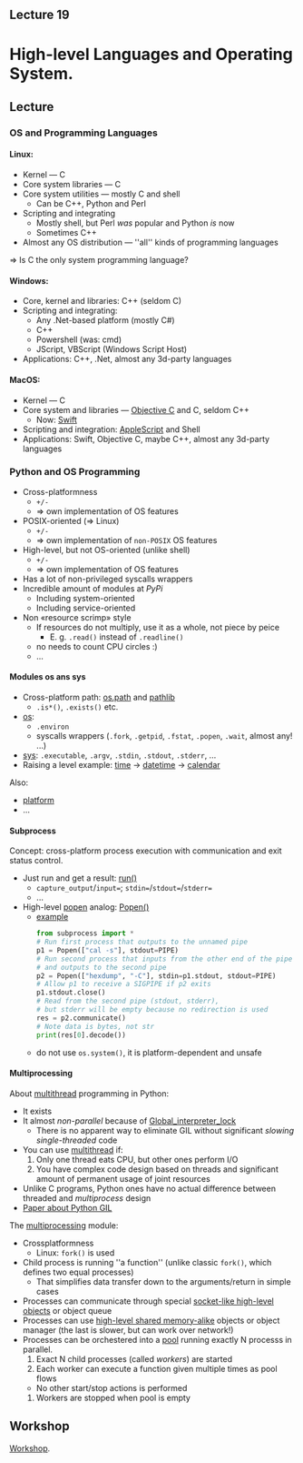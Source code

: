 Lecture 19
---

# High-level Languages and Operating System.

## Lecture

### OS and Programming Languages

#### Linux:

* Kernel — C
* Core system libraries — C
* Core system utilities — mostly C and shell
  * Can be C++, Python and Perl
* Scripting and integrating
  * Mostly shell, but Perl _was_ popular and Python _is_ now
  * Sometimes C++
* Almost any OS distribution — ''all'' kinds of programming languages

⇒ Is C the only system programming language?

#### Windows:

* Core, kernel and libraries: C++ (seldom C)
* Scripting and integrating:
  * Any .Net-based platform (mostly C#)
  * C++
  * Powershell (was: cmd)
  * JScript, VBScript (Windows Script Host)
* Applications: C++, .Net, almost any 3d-party languages

#### MacOS:

* Kernel — C
* Core system and libraries — [Objective C](
  https://developer.apple.com/library/archive/documentation/Cocoa/Conceptual/ProgrammingWithObjectiveC/Introduction/Introduction.html)
  and C, seldom C++
  * Now: [Swift](https://developer.apple.com/swift)
* Scripting and integration: [AppleScript](
  https://developer.apple.com/mac/library/documentation/AppleScript/Conceptual/AppleScriptX/AppleScriptX.html)
  and Shell
* Applications: Swift, Objective C, maybe C++, almost any 3d-party languages

### Python and OS Programming

* Cross-platformness
  * `+/-`
  * ⇒ own implementation of OS features
* POSIX-oriented (=> Linux)
  * `+/-`
  * ⇒ own implementation of `non-POSIX` OS features
* High-level, but not OS-oriented (unlike shell)
  * `+/-`
  * ⇒ own implementation of OS features
* Has a lot of non-privileged syscalls wrappers
* Incredible amount of modules at _PyPi_
  * Including system-oriented
  * Including service-oriented
* Non «resource scrimp» style
  * If resources do not multiply, use it as a whole, not piece by peice
    * E. g. `.read()` instead of `.readline()`
  * no needs to count CPU circles :)
  * …

#### Modules os ans sys

* Cross-platform path: [os.path](https://docs.python.org/3/library/os.path.html) and
  [pathlib](https://docs.python.org/3/library/pathlib.html)
  * `.is*()`, `.exists()` etc.
* [os](https://docs.python.org/3/library/os.html):
  * `.environ`
  * syscalls wrappers (`.fork`, `.getpid`, `.fstat`, `.popen`, `.wait`, almost any! ...)
* [sys](https://docs.python.org/3/library/sys.html):
  `.executable`, `.argv`, `.stdin`, `.stdout`, `.stderr`, ...
* Raising a level example:
  [time](https://docs.python.org/3/library/time.html) →
  [datetime](https://docs.python.org/3/library/datetime.html) →
  [calendar](https://docs.python.org/3/library/calendar.html)

Also:
 * [platform](https://docs.python.org/3/library/platform.html)
 * …

#### Subprocess

Concept: cross-platform process execution with communication and exit status control.

* Just run and get a result: [run()](https://docs.python.org/3/library/subprocess.html#subprocess.run)
  * `capture_output`/`input=`; `stdin=`/`stdout=`/`stderr=`
  * ...
* High-level [popen](https://man7.org/linux/man-pages/man3/popen.3.html) analog:
  [Popen()](https://docs.python.org/3/library/subprocess.html#subprocess.Popen)
  * [example](https://docs.python.org/3/library/subprocess.html#replacing-shell-pipeline)
    ```python
    from subprocess import *
    # Run first process that outputs to the unnamed pipe
    p1 = Popen(["cal -s"], stdout=PIPE)
    # Run second process that inputs from the other end of the pipe opened
    # and outputs to the second pipe
    p2 = Popen(["hexdump", "-C"], stdin=p1.stdout, stdout=PIPE)
    # Allow p1 to receive a SIGPIPE if p2 exits
    p1.stdout.close()
    # Read from the second pipe (stdout, stderr),
    # but stderr will be empty because no redirection is used
    res = p2.communicate()
    # Note data is bytes, not str
    print(res[0].decode())
    ```
  * do not use `os.system()`, it is platform-dependent and unsafe

#### Multiprocessing

About [multithread](https://docs.python.org/3/library/threading.html) programming in Python:

* It exists
* It almost _non-parallel_ because of [Global_interpreter_lock](https://en.wikipedia.org/wiki/Global_interpreter_lock)
  * There is no apparent way to eliminate GIL without significant _slowing single-threaded_ code
* You can use [multithread](https://docs.python.org/3/library/threading.html) if:
  1. Only one thread eats CPU, but other ones perform I/O
  1. You have complex code design based on threads and significant amount of permanent
     usage of joint resources
* Unlike C programs, Python ones have no actual difference between
  threaded and _multiprocess_ design
* [Paper about Python GIL](https://realpython.com/python-gil/)

The [multiprocessing](https://docs.python.org/3/library/multiprocessing.html) module:

* Crossplatformness
  * Linux: `fork()` is used
* Child process is running ''a function'' (unlike classic `fork()`, which defines two equal processes)
  * That simplifies data transfer down to the arguments/return in simple cases
* Processes can communicate through special
  [socket-like high-level objects](https://docs.python.org/3/library/multiprocessing.html#exchanging-objects-between-processes)
  or object queue
* Processes can use
  [high-level shared memory-alike](https://docs.python.org/3/library/multiprocessing.html#sharing-state-between-processes)
  objects or object manager (the last is slower, but can work over network!)
* Processes can be orchestered into
  a [pool](https://docs.python.org/3/library/multiprocessing.html#using-a-pool-of-workers)
  running exactly N processs in parallel.
  1. Exact N child processes (called _workers_) are started
  1. Each worker can execute a function given multiple times as pool flows
    * No other start/stop actions is performed
  1. Workers are stopped when pool is empty

## Workshop

[Workshop](python.md).
